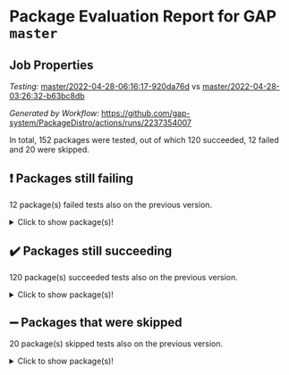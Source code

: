 # Package Evaluation Report for GAP `master`

## Job Properties

*Testing:* [master/2022-04-28-06:16:17-920da76d](https://github.com/gap-system/PackageDistro/blob/data/reports/master/2022-04-28-06:16:17-920da76d) vs [master/2022-04-28-03:26:32-b63bc8db](https://github.com/gap-system/PackageDistro/blob/data/reports/master/2022-04-28-03:26:32-b63bc8db)

*Generated by Workflow:* https://github.com/gap-system/PackageDistro/actions/runs/2237354007

In total, 152 packages were tested, out of which 120 succeeded, 12 failed and 20 were skipped.

## :exclamation: Packages still failing

12 package(s) failed tests also on the previous version.
<details><summary>Click to show package(s)!</summary>

- fining 1.4.1 [(failure)](https://github.com/gap-system/PackageDistro/runs/6205650263?check_suite_focus=true)
- francy 1.2.4 [(failure)](https://github.com/gap-system/PackageDistro/runs/6205650507?check_suite_focus=true)
- hap 1.39 [(failure)](https://github.com/gap-system/PackageDistro/runs/6205651072?check_suite_focus=true)
- normalizinterface 1.3.2 [(failure)](https://github.com/gap-system/PackageDistro/runs/6205652680?check_suite_focus=true)
- packagemanager 1.2 [(failure)](https://github.com/gap-system/PackageDistro/runs/6205652956?check_suite_focus=true)
- rcwa 4.6.4 [(failure)](https://github.com/gap-system/PackageDistro/runs/6205653447?check_suite_focus=true)
- recog 1.3.2 [(failure)](https://github.com/gap-system/PackageDistro/runs/6205653561?check_suite_focus=true)
- semigroups 4.0.0 [(failure)](https://github.com/gap-system/PackageDistro/runs/6205653821?check_suite_focus=true)
- transgrp 3.6.1 [(failure)](https://github.com/gap-system/PackageDistro/runs/6205654270?check_suite_focus=true)
- ugaly 4.0.2 [(failure)](https://github.com/gap-system/PackageDistro/runs/6205654307?check_suite_focus=true)
- wedderga 4.10.1 [(failure)](https://github.com/gap-system/PackageDistro/runs/6205654571?check_suite_focus=true)
- yangbaxter 0.9.0 [(failure)](https://github.com/gap-system/PackageDistro/runs/6205654698?check_suite_focus=true)
</details>

## :heavy_check_mark: Packages still succeeding

120 package(s) succeeded tests also on the previous version.
<details><summary>Click to show package(s)!</summary>

- ace 5.4 [(success)](https://github.com/gap-system/PackageDistro/runs/6205648495?check_suite_focus=true)
- aclib 1.3.2 [(success)](https://github.com/gap-system/PackageDistro/runs/6205648561?check_suite_focus=true)
- agt 0.2 [(success)](https://github.com/gap-system/PackageDistro/runs/6205648604?check_suite_focus=true)
- alnuth 3.2.1 [(success)](https://github.com/gap-system/PackageDistro/runs/6205648651?check_suite_focus=true)
- anupq 3.2.6 [(success)](https://github.com/gap-system/PackageDistro/runs/6205648708?check_suite_focus=true)
- atlasrep 2.1.2 [(success)](https://github.com/gap-system/PackageDistro/runs/6205648758?check_suite_focus=true)
- autodoc 2022.03.10 [(success)](https://github.com/gap-system/PackageDistro/runs/6205648796?check_suite_focus=true)
- automata 1.15 [(success)](https://github.com/gap-system/PackageDistro/runs/6205648868?check_suite_focus=true)
- automgrp 1.3.2 [(success)](https://github.com/gap-system/PackageDistro/runs/6205648914?check_suite_focus=true)
- autpgrp 1.10.2 [(success)](https://github.com/gap-system/PackageDistro/runs/6205648953?check_suite_focus=true)
- cap 2022.04-04 [(success)](https://github.com/gap-system/PackageDistro/runs/6205648988?check_suite_focus=true)
- caratinterface 2.3.3 [(success)](https://github.com/gap-system/PackageDistro/runs/6205649055?check_suite_focus=true)
- cddinterface 2020.06.24 [(success)](https://github.com/gap-system/PackageDistro/runs/6205649105?check_suite_focus=true)
- circle 1.6.5 [(success)](https://github.com/gap-system/PackageDistro/runs/6205649153?check_suite_focus=true)
- cohomolo 1.6.10 [(success)](https://github.com/gap-system/PackageDistro/runs/6205649208?check_suite_focus=true)
- congruence 1.2.4 [(success)](https://github.com/gap-system/PackageDistro/runs/6205649266?check_suite_focus=true)
- corelg 1.56 [(success)](https://github.com/gap-system/PackageDistro/runs/6205649324?check_suite_focus=true)
- crime 1.6 [(success)](https://github.com/gap-system/PackageDistro/runs/6205649372?check_suite_focus=true)
- crisp 1.4.5 [(success)](https://github.com/gap-system/PackageDistro/runs/6205649446?check_suite_focus=true)
- crypting 0.10 [(success)](https://github.com/gap-system/PackageDistro/runs/6205649499?check_suite_focus=true)
- cryst 4.1.24 [(success)](https://github.com/gap-system/PackageDistro/runs/6205649558?check_suite_focus=true)
- crystcat 1.1.9 [(success)](https://github.com/gap-system/PackageDistro/runs/6205649607?check_suite_focus=true)
- ctbllib 1.3.4 [(success)](https://github.com/gap-system/PackageDistro/runs/6205649654?check_suite_focus=true)
- cubefree 1.19 [(success)](https://github.com/gap-system/PackageDistro/runs/6205649685?check_suite_focus=true)
- curlinterface 2.2.2 [(success)](https://github.com/gap-system/PackageDistro/runs/6205649727?check_suite_focus=true)
- cvec 2.7.5 [(success)](https://github.com/gap-system/PackageDistro/runs/6205649774?check_suite_focus=true)
- datastructures 0.2.7 [(success)](https://github.com/gap-system/PackageDistro/runs/6205649814?check_suite_focus=true)
- deepthought 1.0.5 [(success)](https://github.com/gap-system/PackageDistro/runs/6205649855?check_suite_focus=true)
- design 1.7 [(success)](https://github.com/gap-system/PackageDistro/runs/6205649906?check_suite_focus=true)
- difsets 2.3.1 [(success)](https://github.com/gap-system/PackageDistro/runs/6205649954?check_suite_focus=true)
- digraphs 1.5.2 [(success)](https://github.com/gap-system/PackageDistro/runs/6205649990?check_suite_focus=true)
- edim 1.3.5 [(success)](https://github.com/gap-system/PackageDistro/runs/6205650035?check_suite_focus=true)
- example 4.3.0 [(success)](https://github.com/gap-system/PackageDistro/runs/6205650072?check_suite_focus=true)
- factint 1.6.3 [(success)](https://github.com/gap-system/PackageDistro/runs/6205650109?check_suite_focus=true)
- ferret 1.0.7 [(success)](https://github.com/gap-system/PackageDistro/runs/6205650150?check_suite_focus=true)
- fga 1.4.0 [(success)](https://github.com/gap-system/PackageDistro/runs/6205650198?check_suite_focus=true)
- float 1.0.3 [(success)](https://github.com/gap-system/PackageDistro/runs/6205650304?check_suite_focus=true)
- format 1.4.3 [(success)](https://github.com/gap-system/PackageDistro/runs/6205650342?check_suite_focus=true)
- forms 1.2.7 [(success)](https://github.com/gap-system/PackageDistro/runs/6205650387?check_suite_focus=true)
- fplsa 1.2.5 [(success)](https://github.com/gap-system/PackageDistro/runs/6205650437?check_suite_focus=true)
- fr 2.4.8 [(success)](https://github.com/gap-system/PackageDistro/runs/6205650477?check_suite_focus=true)
- fwtree 1.3 [(success)](https://github.com/gap-system/PackageDistro/runs/6205650555?check_suite_focus=true)
- gbnp 1.0.5 [(success)](https://github.com/gap-system/PackageDistro/runs/6205650601?check_suite_focus=true)
- generalizedmorphismsforcap 2022.03-03 [(success)](https://github.com/gap-system/PackageDistro/runs/6205650670?check_suite_focus=true)
- genss 1.6.6 [(success)](https://github.com/gap-system/PackageDistro/runs/6205650723?check_suite_focus=true)
- gradedringforhomalg 2022.03-01 [(success)](https://github.com/gap-system/PackageDistro/runs/6205650775?check_suite_focus=true)
- grape 4.8.5 [(success)](https://github.com/gap-system/PackageDistro/runs/6205650840?check_suite_focus=true)
- groupoids 1.69 [(success)](https://github.com/gap-system/PackageDistro/runs/6205650883?check_suite_focus=true)
- grpconst 2.6.2 [(success)](https://github.com/gap-system/PackageDistro/runs/6205650936?check_suite_focus=true)
- guarana 0.96.3 [(success)](https://github.com/gap-system/PackageDistro/runs/6205650977?check_suite_focus=true)
- guava 3.16 [(success)](https://github.com/gap-system/PackageDistro/runs/6205651020?check_suite_focus=true)
- hapcryst 0.1.14 [(success)](https://github.com/gap-system/PackageDistro/runs/6205651113?check_suite_focus=true)
- hecke 1.5.3 [(success)](https://github.com/gap-system/PackageDistro/runs/6205651152?check_suite_focus=true)
- help 3.5 [(success)](https://github.com/gap-system/PackageDistro/runs/6205651196?check_suite_focus=true)
- idrel 2.43 [(success)](https://github.com/gap-system/PackageDistro/runs/6205651238?check_suite_focus=true)
- images 1.3.1 [(success)](https://github.com/gap-system/PackageDistro/runs/6205651286?check_suite_focus=true)
- intpic 0.2.4 [(success)](https://github.com/gap-system/PackageDistro/runs/6205651329?check_suite_focus=true)
- io 4.7.2 [(success)](https://github.com/gap-system/PackageDistro/runs/6205651379?check_suite_focus=true)
- irredsol 1.4.3 [(success)](https://github.com/gap-system/PackageDistro/runs/6205651449?check_suite_focus=true)
- json 2.1.0 [(success)](https://github.com/gap-system/PackageDistro/runs/6205651498?check_suite_focus=true)
- jupyterkernel 1.4.1 [(success)](https://github.com/gap-system/PackageDistro/runs/6205651551?check_suite_focus=true)
- jupyterviz 1.5.1 [(success)](https://github.com/gap-system/PackageDistro/runs/6205651598?check_suite_focus=true)
- kan 1.34 [(success)](https://github.com/gap-system/PackageDistro/runs/6205651651?check_suite_focus=true)
- kbmag 1.5.9 [(success)](https://github.com/gap-system/PackageDistro/runs/6205651686?check_suite_focus=true)
- laguna 3.9.5 [(success)](https://github.com/gap-system/PackageDistro/runs/6205651742?check_suite_focus=true)
- liealgdb 2.2.1 [(success)](https://github.com/gap-system/PackageDistro/runs/6205651781?check_suite_focus=true)
- liepring 2.6 [(success)](https://github.com/gap-system/PackageDistro/runs/6205651828?check_suite_focus=true)
- liering 2.4.2 [(success)](https://github.com/gap-system/PackageDistro/runs/6205651874?check_suite_focus=true)
- linearalgebraforcap 2022.04-02 [(success)](https://github.com/gap-system/PackageDistro/runs/6205651934?check_suite_focus=true)
- loops 3.4.1 [(success)](https://github.com/gap-system/PackageDistro/runs/6205652016?check_suite_focus=true)
- lpres 1.0.3 [(success)](https://github.com/gap-system/PackageDistro/runs/6205652081?check_suite_focus=true)
- majoranaalgebras 1.4 [(success)](https://github.com/gap-system/PackageDistro/runs/6205652148?check_suite_focus=true)
- mapclass 1.4.5 [(success)](https://github.com/gap-system/PackageDistro/runs/6205652226?check_suite_focus=true)
- matgrp 0.64 [(success)](https://github.com/gap-system/PackageDistro/runs/6205652274?check_suite_focus=true)
- modisom 2.5.1 [(success)](https://github.com/gap-system/PackageDistro/runs/6205652338?check_suite_focus=true)
- modulepresentationsforcap 2022.03-02 [(success)](https://github.com/gap-system/PackageDistro/runs/6205652391?check_suite_focus=true)
- monoidalcategories 2022.04-04 [(success)](https://github.com/gap-system/PackageDistro/runs/6205652460?check_suite_focus=true)
- nconvex 2020.11-04 [(success)](https://github.com/gap-system/PackageDistro/runs/6205652506?check_suite_focus=true)
- nilmat 1.4.1 [(success)](https://github.com/gap-system/PackageDistro/runs/6205652567?check_suite_focus=true)
- nock 1.5 [(success)](https://github.com/gap-system/PackageDistro/runs/6205652629?check_suite_focus=true)
- nq 2.5.8 [(success)](https://github.com/gap-system/PackageDistro/runs/6205652732?check_suite_focus=true)
- numericalsgps 1.3.0 [(success)](https://github.com/gap-system/PackageDistro/runs/6205652795?check_suite_focus=true)
- openmath 11.5.0 [(success)](https://github.com/gap-system/PackageDistro/runs/6205652844?check_suite_focus=true)
- orb 4.8.4 [(success)](https://github.com/gap-system/PackageDistro/runs/6205652899?check_suite_focus=true)
- patternclass 2.4.2 [(success)](https://github.com/gap-system/PackageDistro/runs/6205653004?check_suite_focus=true)
- permut 2.0.4 [(success)](https://github.com/gap-system/PackageDistro/runs/6205653049?check_suite_focus=true)
- polenta 1.3.10 [(success)](https://github.com/gap-system/PackageDistro/runs/6205653106?check_suite_focus=true)
- polymaking 0.8.6 [(success)](https://github.com/gap-system/PackageDistro/runs/6205653164?check_suite_focus=true)
- primgrp 3.4.1 [(success)](https://github.com/gap-system/PackageDistro/runs/6205653214?check_suite_focus=true)
- profiling 2.5.0 [(success)](https://github.com/gap-system/PackageDistro/runs/6205653255?check_suite_focus=true)
- qpa 1.33 [(success)](https://github.com/gap-system/PackageDistro/runs/6205653296?check_suite_focus=true)
- quagroup 1.8.3 [(success)](https://github.com/gap-system/PackageDistro/runs/6205653347?check_suite_focus=true)
- radiroot 2.9 [(success)](https://github.com/gap-system/PackageDistro/runs/6205653402?check_suite_focus=true)
- rds 1.8 [(success)](https://github.com/gap-system/PackageDistro/runs/6205653501?check_suite_focus=true)
- repndecomp 1.2.1 [(success)](https://github.com/gap-system/PackageDistro/runs/6205653614?check_suite_focus=true)
- repsn 3.1.0 [(success)](https://github.com/gap-system/PackageDistro/runs/6205653685?check_suite_focus=true)
- resclasses 4.7.2 [(success)](https://github.com/gap-system/PackageDistro/runs/6205653730?check_suite_focus=true)
- scscp 2.3.1 [(success)](https://github.com/gap-system/PackageDistro/runs/6205653784?check_suite_focus=true)
- sglppow 2.2 [(success)](https://github.com/gap-system/PackageDistro/runs/6205653850?check_suite_focus=true)
- sgpviz 0.999.5 [(success)](https://github.com/gap-system/PackageDistro/runs/6205653882?check_suite_focus=true)
- simpcomp 2.1.14 [(success)](https://github.com/gap-system/PackageDistro/runs/6205653918?check_suite_focus=true)
- singular 2020.12.18 [(success)](https://github.com/gap-system/PackageDistro/runs/6205653951?check_suite_focus=true)
- sla 1.5.3 [(success)](https://github.com/gap-system/PackageDistro/runs/6205653970?check_suite_focus=true)
- smallgrp 1.5 [(success)](https://github.com/gap-system/PackageDistro/runs/6205653999?check_suite_focus=true)
- smallsemi 0.6.13 [(success)](https://github.com/gap-system/PackageDistro/runs/6205654033?check_suite_focus=true)
- sonata 2.9.4 [(success)](https://github.com/gap-system/PackageDistro/runs/6205654056?check_suite_focus=true)
- sophus 1.25 [(success)](https://github.com/gap-system/PackageDistro/runs/6205654084?check_suite_focus=true)
- spinsym 1.5.2 [(success)](https://github.com/gap-system/PackageDistro/runs/6205654112?check_suite_focus=true)
- symbcompcc 1.3.2 [(success)](https://github.com/gap-system/PackageDistro/runs/6205654148?check_suite_focus=true)
- thelma 1.3 [(success)](https://github.com/gap-system/PackageDistro/runs/6205654183?check_suite_focus=true)
- tomlib 1.2.9 [(success)](https://github.com/gap-system/PackageDistro/runs/6205654216?check_suite_focus=true)
- toric 1.9.5 [(success)](https://github.com/gap-system/PackageDistro/runs/6205654245?check_suite_focus=true)
- unipot 1.5 [(success)](https://github.com/gap-system/PackageDistro/runs/6205654342?check_suite_focus=true)
- unitlib 4.1.0 [(success)](https://github.com/gap-system/PackageDistro/runs/6205654380?check_suite_focus=true)
- utils 0.72 [(success)](https://github.com/gap-system/PackageDistro/runs/6205654422?check_suite_focus=true)
- uuid 0.7 [(success)](https://github.com/gap-system/PackageDistro/runs/6205654471?check_suite_focus=true)
- walrus 0.9991 [(success)](https://github.com/gap-system/PackageDistro/runs/6205654514?check_suite_focus=true)
- xmod 2.86 [(success)](https://github.com/gap-system/PackageDistro/runs/6205654613?check_suite_focus=true)
- xmodalg 1.18 [(success)](https://github.com/gap-system/PackageDistro/runs/6205654669?check_suite_focus=true)
- zeromqinterface 0.13 [(success)](https://github.com/gap-system/PackageDistro/runs/6205654739?check_suite_focus=true)
</details>

## :heavy_minus_sign: Packages that were skipped

20 package(s) skipped tests also on the previous version.
<details><summary>Click to show package(s)!</summary>

- 4ti2interface 2022.03-01 [(skipped)](https://github.com/gap-system/PackageDistro/runs/6205589170?check_suite_focus=true)
- browse 1.8.14 [(skipped)](https://github.com/gap-system/PackageDistro/runs/6205589170?check_suite_focus=true)
- examplesforhomalg 2022.03-01 [(skipped)](https://github.com/gap-system/PackageDistro/runs/6205589170?check_suite_focus=true)
- gapdoc 1.6.5 [(skipped)](https://github.com/gap-system/PackageDistro/runs/6205589170?check_suite_focus=true)
- gauss 2022.03-01 [(skipped)](https://github.com/gap-system/PackageDistro/runs/6205589170?check_suite_focus=true)
- gaussforhomalg 2022.03-01 [(skipped)](https://github.com/gap-system/PackageDistro/runs/6205589170?check_suite_focus=true)
- gradedmodules 2022.03-01 [(skipped)](https://github.com/gap-system/PackageDistro/runs/6205589170?check_suite_focus=true)
- homalg 2022.03-01 [(skipped)](https://github.com/gap-system/PackageDistro/runs/6205589170?check_suite_focus=true)
- homalgtocas 2022.03-01 [(skipped)](https://github.com/gap-system/PackageDistro/runs/6205589170?check_suite_focus=true)
- io_forhomalg 2022.03-01 [(skipped)](https://github.com/gap-system/PackageDistro/runs/6205589170?check_suite_focus=true)
- itc 1.5.1 [(skipped)](https://github.com/gap-system/PackageDistro/runs/6205589170?check_suite_focus=true)
- localizeringforhomalg 2022.03-01 [(skipped)](https://github.com/gap-system/PackageDistro/runs/6205589170?check_suite_focus=true)
- matricesforhomalg 2022.04-01 [(skipped)](https://github.com/gap-system/PackageDistro/runs/6205589170?check_suite_focus=true)
- modules 2022.03-01 [(skipped)](https://github.com/gap-system/PackageDistro/runs/6205589170?check_suite_focus=true)
- polycyclic 2.16 [(skipped)](https://github.com/gap-system/PackageDistro/runs/6205589170?check_suite_focus=true)
- ringsforhomalg 2022.04-01 [(skipped)](https://github.com/gap-system/PackageDistro/runs/6205589170?check_suite_focus=true)
- sco 2022.03-01 [(skipped)](https://github.com/gap-system/PackageDistro/runs/6205589170?check_suite_focus=true)
- toolsforhomalg 2022.04-02 [(skipped)](https://github.com/gap-system/PackageDistro/runs/6205589170?check_suite_focus=true)
- toricvarieties 2022.03.23 [(skipped)](https://github.com/gap-system/PackageDistro/runs/6205589170?check_suite_focus=true)
- xgap 4.31 [(skipped)](https://github.com/gap-system/PackageDistro/runs/6205589170?check_suite_focus=true)
</details>

